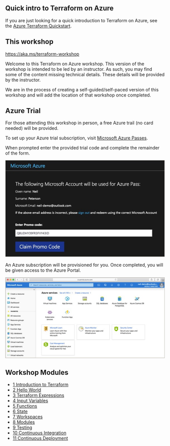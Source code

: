 ## Quick intro to Terraform on Azure

If you are just looking for a quick introduction to Terraform on Azure, see the [Azure Terraform Quickstart](https://docs.microsoft.com/en-us/azure/terraform/terrafom-quickstart?WT.mc_id=cloudnativeterraform-github-nepeters).

## This workshop

https://aka.ms/terraform-workshop

Welcome to this Terraform on Azure workshop. This version of the workshop is intended to be led by an instructor. As such, you may find some of the content missing technical details. These details will be provided by the instructor.

We are in the process of creating a self-guided/self-paced version of this workshop and will add the location of that workshop once completed.

## Azure Trial

For those attending this workshop in person, a free Azure trail (no card needed) will be provided.

To set up your Azure trial subscription, visit [Microsoft Azure Passes](https://www.microsoftazurepass.com?WT.mc_id=cloudnativeterraform-github-nepeters).

When prompted enter the provided trial code and complete the remainder of the form.

![](./images/promo-code.jpg)

An Azure subscription will be provisioned for you. Once completed, you will be given access to the Azure Portal.

![](./images/portal.jpg)

## Workshop Modules

- [1 Introduction to Terraform](./01-intro-to-terraform)
- [2 Hello World](./02-hello-world)
- [3 Terraform Expressions](./03-terraform-expressions)
- [4 Input Variables](./04-terraform-variables)
- [5 Functions](./05-terraform-functions)
- [6 State](./06-terraform-state)
- [7 Workspaces](./07-terraform-workspaces)
- [8 Modules](./08-terraform-modules)
- [9 Testing](./09-testing-terraform)
- [10 Continuous Integration](./10-continuous-integration)
- [11 Continuous Deployment](./11-continuous-deployment)